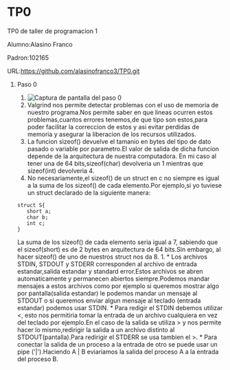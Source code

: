 # TP0
TP0 de taller de programacion 1

Alumno:Alasino Franco

Padron:102165

URL:https://github.com/alasinofranco3/TP0.git

1. Paso 0
    1. ![Captura de pantalla del paso 0](/home/franco/Imágenes/captura_paso0.jpg)
    1.  Valgrind nos permite detectar problemas con el uso de memoria de nuestro programa.Nos permite saber en que lineas ocurren estos problemas,cuantos errores tenemos,de que tipo son estos,para poder facilitar la correccion de estos y asi evitar perdidas de memoria y asegurar la liberacion de los recursos utilizados.
    1. La funcion sizeof() devuelve el tamanio en bytes del tipo de dato pasado o variable por parametro.El valor de salida de dicha funcion depende de la arquitectura de nuestra computadora. En mi caso al tener una de 64 bits,sizeof(char) devolveria un 1 mientras que sizeof(int) devolveria 4.
    1. No necesariamente,el sizeof() de un struct en c no siempre es igual a la suma de los sizeof() de cada elemento.Por ejemplo,si yo tuviese un struct declarado de la siguiente manera:
    
    ```
    struct S{
	   short a;
	   char b;
	   int c;
    }

    ```

    La suma de los sizeof() de cada elemento seria igual a 7, sabiendo que el sizeof(short) es de 2 bytes en arquitectura de 64 bits.Sin embargo, al hacer sizeof() de uno de nuestros struct nos da 8.
    1. 
        * Los archivos STDIN, STDOUT y STDERR corresponden al archivo de entrada estandar,salida estandar y standard error.Estos archivos se abren automaticamente y permanecen abiertos siempre.Podemos mandar mensajes a estos archivos como por ejemplo si queremos mostrar algo por pantalla(salida estandar) le podemos mandar un mensaje al STDOUT o si queremos enviar algun mensaje al teclado (entrada estandar) podemos usar STDIN.
        * Para redigir el STDIN debemos utilizar <, esto nos permitiria tomar la entrada de un archivo cualquiera en vez del teclado por ejemplo.En el caso de la salida se utiliza >  y nos permite hacer lo mismo,redirigir la salida a un archivo distinto al STDOUT(pantalla).Para redirigir el STDERR se usa tambien el >.
        * Para conectar la salida de un proceso a la entrada de otro se puede usar un pipe ('|').Haciendo A | B eviariamos la salida del proceso A a la entrada del proceso B.


